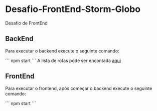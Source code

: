 # Desafio-FrontEnd-Storm-Globo
Desafio de FrontEnd

## BackEnd

Para executar o backend execute o seguinte comando:

´´´
npm start
´´´
A lista de rotas pode ser encontada [aqui](https://github.com/AllanPatrickS/Desafio-FrontEnd-Storm-Globo/tree/main/back)

## FrontEnd

Para executar o frontend, após começar o backend execute o seguinte comando:

´´´
npm start
´´´
